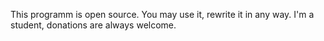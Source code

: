 This programm is open source. 
You may use it, rewrite it in any way.
I'm a student, donations are always welcome.
